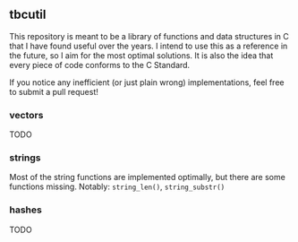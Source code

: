 ## tbcutil

This repository is meant to be a library of functions and data structures in C that 
I have found useful over the years. I intend to use this as a reference in the 
future, so I aim for the most optimal solutions. It is also the idea that every
piece of code conforms to the C Standard.

If you notice any inefficient (or just plain wrong) implementations, feel free 
to submit a pull request!

### vectors

TODO

### strings

Most of the string functions are implemented optimally, but there are some functions missing. Notably: `string_len()`, `string_substr()`

### hashes

TODO

